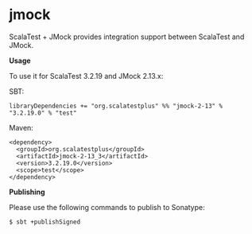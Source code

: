 # jmock
ScalaTest + JMock provides integration support between ScalaTest and JMock.

**Usage**

To use it for ScalaTest 3.2.19 and JMock 2.13.x: 

SBT: 

```
libraryDependencies += "org.scalatestplus" %% "jmock-2-13" % "3.2.19.0" % "test"
```

Maven: 

```
<dependency>
  <groupId>org.scalatestplus</groupId>
  <artifactId>jmock-2-13_3</artifactId>
  <version>3.2.19.0</version>
  <scope>test</scope>
</dependency>
```

**Publishing**

Please use the following commands to publish to Sonatype: 

```
$ sbt +publishSigned
```